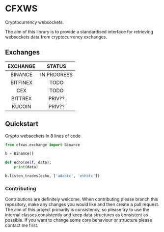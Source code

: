 # CFXWS
Cryptocurrency websockets.

The aim of this library is to provide a standardised interface for retrieving websockets data from cryptocurrency exchanges.

## Exchanges

|EXCHANGE|STATUS|
|:-:|:-:|
|BINANCE|IN PROGRESS|
|BITFINEX|TODO|
|CEX|TODO|
|BITTREX|PRIV??|
|KUCOIN|PRIV??|

## Quickstart

Crypto websockets in 8 lines of code

```python
from cfxws.exchange import Binance

b = Binance()

def echo(self, data):
    print(data)

b.listen_trades(echo, ['adabtc', 'ethbtc'])

```

### Contributing
Contributions are definitely welcome. When contributing please branch this repository, make any changes you would like and then create a pull request.
The aim of this project primarily is consistency, so please try to use the internal classes consistently and keep data structures as consistent as possible.
If you want to change some core behaviour or structure please contact me first.
